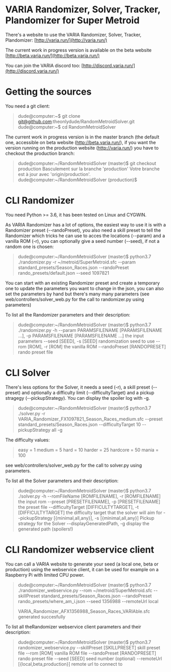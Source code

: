 # VARIA Randomizer, Solver, Tracker, Plandomizer for Super Metroid

There's a website to use the VARIA Randomizer, Solver, Tracker, Plandomizer: [http://varia.run/](http://varia.run/)

The current work in progress version is available on the beta website [http://beta.varia.run/](http://beta.varia.run/)

You can join the VARIA discord too: [http://discord.varia.run/](http://discord.varia.run/)

# Getting the sources

You need a git client:
> dude@computer:~$ git clone git@github.com:theonlydude/RandomMetroidSolver.git
> dude@computer:~$ cd RandomMetroidSolver

The current work in progress version is in the master branch (the default one, accessible on beta website (http://beta.varia.run/), if you want the version running on the production website (http://varia.run/) you have to checkout the production branch:
> dude@computer:~/RandomMetroidSolver (master)$ git checkout production
> Basculement sur la branche 'production'
> Votre branche est à jour avec 'origin/production'.
> dude@computer:~/RandomMetroidSolver (production)$ 

# CLI Randomizer

You need Python >= 3.6, it has been tested on Linux and CYGWIN.

As VARIA Randomizer has a lot of options, the easiest way to use it is with a Randomizer preset (--randoPreset), you also need a skill preset to tell the Randomizer which tricks he can use to acces the locations (--param) and a vanilla ROM (-r), you can optionally give a seed number (--seed), if not a random one is chosen:

> dude@computer:~/RandomMetroidSolver (master)$ python3.7 ./randomizer.py -r ~/metroid/SuperMetroid.sfc --param standard_presets/Season_Races.json --randoPreset rando_presets/default.json --seed 1097821

You can start with an existing Randomizer preset and create a temporary one to update the parameters you want to change in the json, you can also set the parameters by hand but there's many many parameters (see web/controllers/solver_web.py for the call to randomizer.py using parameters)

To list all the Randomizer parameters and their description:
> dude@computer:~/RandomMetroidSolver (master)$ python3.7 ./randomizer.py -h
>   --param PARAMSFILENAME [PARAMSFILENAME ...], -p PARAMSFILENAME [PARAMSFILENAME ...]
>                         the input parameters
>   --seed [SEED], -s [SEED]
>                         randomization seed to use
>   --rom [ROM], -r [ROM]
>                         the vanilla ROM
>   --randoPreset [RANDOPRESET]
>                         rando preset file

# CLI Solver

There's less options for the Solver, it needs a seed (-r), a skill preset (--preset) and optionally a difficulty limit (--difficultyTarget) and a pickup stragegy (--pickupStrategy). You can display the spoiler log with -g.

> dude@computer:~/RandomMetroidSolver (master)$ python3.7 ./solver.py -r VARIA_Randomizer_FX1097821_Season_Races_medium.sfc  --preset standard_presets/Season_Races.json --difficultyTarget 10 --pickupStrategy all -g

The difficulty values:
> easy = 1
> medium = 5
> hard = 10
> harder = 25
> hardcore = 50
> mania = 100

see web/controllers/solver_web.py for the call to solver.py using parameters.

To list all the Solver parameters and their description:
> dude@computer:~/RandomMetroidSolver (master)$ python3.7 ./solver.py -h
>   --romFileName [ROMFILENAME], -r [ROMFILENAME]
>                         the input rom
>   --preset [PRESETFILENAME], -p [PRESETFILENAME]
>                         the preset file
>   --difficultyTarget [DIFFICULTYTARGET], -t [DIFFICULTYTARGET]
>                         the difficulty target that the solver will aim for
>   --pickupStrategy [{minimal,all,any}], -s [{minimal,all,any}]
>                         Pickup strategy for the Solver
>   --displayGeneratedPath, -g
>                         display the generated path (spoilers!)

# CLI Randomizer webservice client

You can call a VARIA website to generate your seed (a local one, beta or production) using the webservice client, it can be used for example on a Raspberry Pi with limited CPU power.

> dude@computer:~/RandomMetroidSolver (master)$ python3.7 ./randomizer_webservice.py --rom ~/metroid/SuperMetroid.sfc --skillPreset standard_presets/Season_Races.json --randoPreset rando_presets/where_am_i.json --seed 1356988 --remoteUrl local
> 
> VARIA_Randomizer_AFX1356988_Season_Races_VARIAble.sfc generated succesfully

To list all theRandomizer webservice client parameters and their description:
> dude@computer:~/RandomMetroidSolver (master)$ python3.7 randomizer_webservice.py 
>   --skillPreset [SKILLPRESET]
>                         skill preset file
>   --rom [ROM]           vanilla ROM file
>   --randoPreset [RANDOPRESET]
>                         rando preset file
>   --seed [SEED]         seed number (optional)
>   --remoteUrl [{local,beta,production}]
>                         remote url to connect to
